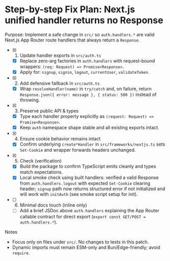 # Step-by-step Fix Plan: Next.js unified handler returns no Response

Purpose: Implement a safe change in `src/` so `auth.handlers.*` are valid Next.js App Router route handlers that always return a `Response`.

- [x] 1) Update handler exports in `src/auth.ts`
  - [x] Replace zero-arg factories in `auth.handlers` with request-bound wrappers: `(req: Request) => Promise<Response>`.
  - [x] Apply for: `signup`, `signin`, `logout`, `currentUser`, `validateToken`.

- [x] 2) Add defensive fallback in `src/auth.ts`
  - [x] Wrap `resolveHandler(name)` in `try/catch` and, on failure, return `Response.json({ error: message }, { status: 500 })` instead of throwing.

- [x] 3) Preserve public API & types
  - [x] Type each handler property explicitly as `(request: Request) => Promise<Response>`.
  - [x] Keep `auth` namespace shape stable and all existing exports intact.

- [x] 4) Ensure cookie behavior remains intact
  - [x] Confirm underlying `create*Handler` in `src/frameworks/nextjs.ts` sets `Set-Cookie` and wrapper forwards headers unchanged.

- [x] 5) Check (verification)
  - [x] Build the package to confirm TypeScript emits cleanly and types match expectations.
  - [x] Local smoke check using built handlers: verified a valid Response from `auth.handlers.logout` with expected `Set-Cookie` clearing header; `signup` path now returns structured error if not initialized and will work with `initAuth` (see smoke script setup for init).

- [ ] 6) Minimal docs touch (inline only)
  - [ ] Add a brief JSDoc above `auth.handlers` explaining the App Router callable contract for direct export (`export const GET/POST = auth.handlers.*`).

Notes
- Focus only on files under `src/`. No changes to tests in this patch.
- Dynamic imports must remain ESM-only and Bun/Edge-friendly; avoid `require`.
